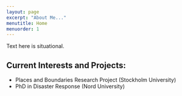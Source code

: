 ```yaml
---
layout: page
excerpt: "About Me..."
menutitle: Home
menuorder: 1
---
```


Text here is situational.

## Current Interests and Projects:

- Places and Boundaries Research Project (Stockholm University)
- PhD in Disaster Response (Nord University)

